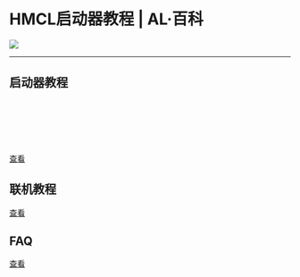 # HMCL启动器教程 | AL·百科

<img src="https://api.alwolf.cn/tutorial_mc/imgeas/minecraft.png" style="text-align:center;">

------------

## 启动器教程

<?xml version="1.0" standalone="no"?>
<!DOCTYPE svg PUBLIC "-//W3C//DTD SVG 20010904//EN"
 "http://www.w3.org/TR/2001/REC-SVG-20010904/DTD/svg10.dtd">
<svg version="1.0" xmlns="http://www.w3.org/2000/svg"
 width="60.000000pt" height="60.000000pt" viewBox="0 0 60.000000 60.000000"
 preserveAspectRatio="xMidYMid meet">

<g transform="translate(0.000000,60.000000) scale(0.100000,-0.100000)"
fill="#000000" stroke="none">
<path d="M437 572 c-24 -26 -28 -101 -6 -115 9 -5 24 -7 33 -4 19 8 21 68 3
110 -12 29 -12 29 -30 9z"/>
<path d="M354 473 l-6 -31 -42 24 c-35 20 -55 24 -131 24 -140 0 -135 8 -135
-216 0 -171 1 -185 20 -204 19 -19 33 -20 228 -20 219 0 243 5 254 48 5 17 -4
18 -131 18 -123 -1 -141 1 -183 22 -80 40 -109 135 -62 207 31 48 125 60 193
25 41 -20 111 -94 111 -117 0 -11 48 -43 66 -43 12 0 -5 148 -21 186 -13 32
-18 36 -42 31 -23 -5 -36 2 -70 36 l-43 41 -6 -31z"/>
</g>
</svg>
[查看](https://wiki.alwolf.cn/hmcl/tutorial.html)

## 联机教程

[查看](https://wiki.alwolf.cn/hmcl/online_tutorial.html)

## FAQ

[查看](https://wiki.alwolf.cn/hmcl/faq.html)

